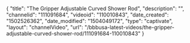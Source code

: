 {
    "title": "The Gripper Adjustable Curved Shower Rod",
    "description": "",
    "channelid": "111091684",
    "videoid": "110010843",
    "date_created": "1502526362",
    "date_modified": "1504049172",
    "type": "captivate",
    "layout": "channelVideo",
    "url": "\/bbbusa-latest-videos\/the-gripper-adjustable-curved-shower-rod\/111091684-110010843"
}